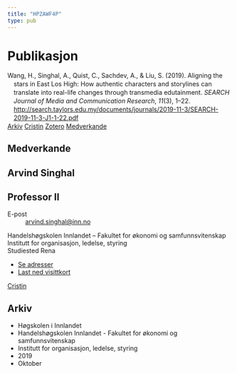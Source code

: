 ```yaml
---
title: "HPZAWF4P"
type: pub
---
```

<h1>Publikasjon</h1>
<article id="csl-bib-container-HPZAWF4P" class="csl-bib-container">
  <div class="csl-bib-body" style="line-height: 1.35; padding-left: 1em; text-indent:-1em;">
  <div class="csl-entry">Wang, H., Singhal, A., Quist, C., Sachdev, A., &amp; Liu, S. (2019). Aligning the stars in East Los High: How authentic characters and storylines can translate into real-life changes through transmedia edutainment. <i>SEARCH Journal of Media and Communication Research</i>, <i>11</i>(3), 1&#x2013;22. <a href="http://search.taylors.edu.my/documents/journals/2019-11-3/SEARCH-2019-11-3-J1-1-22.pdf">http://search.taylors.edu.my/documents/journals/2019-11-3/SEARCH-2019-11-3-J1-1-22.pdf</a></div>
</div>
  <div class="csl-bib-buttons">
    <a href="#taxonomy-article-HPZAWF4P" class="csl-bib-button">Arkiv</a>
    <a href alt="Cristin URL" class="csl-bib-button">Cristin</a>
    <a href alt="Zotero URL" class="csl-bib-button">Zotero</a>
    <a href="#contributors-article-HPZAWF4P" class="csl-bib-button">Medverkande</a>
  </div>
  <div id="csl-bib-meta-container-HPZAWF4P"></div>
</article>
<div id="csl-bib-meta-HPZAWF4P" class="csl-bib-meta">
  <article id="contributors-article-HPZAWF4P" class="contributors-article">
    <h1>Medverkande</h1>
    <div class="personas">
<div class="vrtx-hinn-person-card">
<div class="photo">
<i class="lar la-user-circle missing-person"></i>
</div>
<div class="info">
<hgroup><h1>Arvind Singhal</h1>
<h2>Professor II</h2>
</hgroup><dl>
<dt>E-post</dt>
<dd>
<a href="mailto:arvind.singhal@inn.no">arvind.singhal@inn.no</a>
</dd>
</dl>
<p>
Handelshøgskolen Innlandet – Fakultet for økonomi og samfunnsvitenskap<br>
Institutt for organisasjon, ledelse, styring<br>
Studiested Rena
</p>
<ul class="vrtx-hinn-links">
<li><a href="https://www.inn.no/finn-en-ansatt/arvind-singhal.html#vrtx-hinn-addresses">Se adresser</a></li>
<li><a href="https://www.inn.no/finn-en-ansatt/arvind-singhal.html?vrtx=vcf">Last ned visittkort</a></li>
</ul>
</div>
</div>
<a href="https://app.cristin.no/persons/show.jsf?id=863653" alt="Cristin URL" class="personas-cristin">Cristin</a>
</div>
  </article>
  <article id="taxonomy-article-HPZAWF4P" class="taxonomy-article">
    <h1>Arkiv</h1>
    <ul>
      <li>Høgskolen i Innlandet</li>
      <li>Handelshøgskolen Innlandet - Fakultet for økonomi og samfunnsvitenskap</li>
      <li>Institutt for organisasjon, ledelse, styring</li>
      <li>2019</li>
      <li>Oktober</li>
    </ul>
  </article>
</div>
